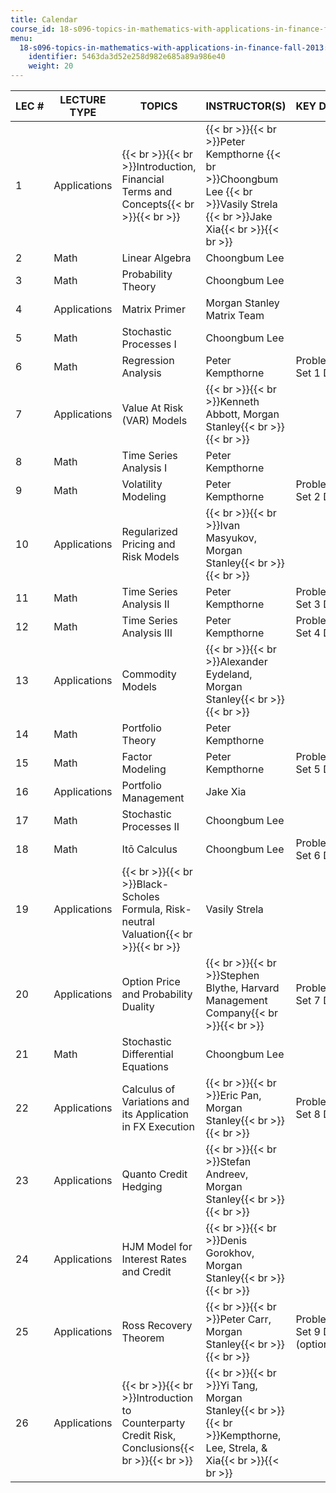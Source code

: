```yaml
---
title: Calendar
course_id: 18-s096-topics-in-mathematics-with-applications-in-finance-fall-2013
menu:
  18-s096-topics-in-mathematics-with-applications-in-finance-fall-2013:
    identifier: 5463da3d52e258d982e685a89a986e40
    weight: 20
---
```

| LEC # | LECTURE TYPE | TOPICS | INSTRUCTOR(S) | KEY DATES |
| --- | --- | --- | --- | --- |
| 1 | Applications | {{< br >}}{{< br >}}Introduction, Financial Terms and Concepts{{< br >}}{{< br >}} | {{< br >}}{{< br >}}Peter Kempthorne  {{< br >}}Choongbum Lee  {{< br >}}Vasily Strela  {{< br >}}Jake Xia{{< br >}}{{< br >}} |   |
| 2 | Math | Linear Algebra | Choongbum Lee |   |
| 3 | Math | Probability Theory | Choongbum Lee |   |
| 4 | Applications | Matrix Primer | Morgan Stanley Matrix Team |   |
| 5 | Math | Stochastic Processes I | Choongbum Lee |   |
| 6 | Math | Regression Analysis | Peter Kempthorne | Problem Set 1 Due |
| 7 | Applications | Value At Risk (VAR) Models | {{< br >}}{{< br >}}Kenneth Abbott, Morgan Stanley{{< br >}}{{< br >}} |   |
| 8 | Math | Time Series Analysis I | Peter Kempthorne |   |
| 9 | Math | Volatility Modeling | Peter Kempthorne | Problem Set 2 Due |
| 10 | Applications | Regularized Pricing and Risk Models | {{< br >}}{{< br >}}Ivan Masyukov, Morgan Stanley{{< br >}}{{< br >}} |   |
| 11 | Math | Time Series Analysis II | Peter Kempthorne | Problem Set 3 Due |
| 12 | Math | Time Series Analysis III | Peter Kempthorne | Problem Set 4 Due |
| 13 | Applications | Commodity Models | {{< br >}}{{< br >}}Alexander Eydeland, Morgan Stanley{{< br >}}{{< br >}} |   |
| 14 | Math | Portfolio Theory | Peter Kempthorne |   |
| 15 | Math | Factor Modeling | Peter Kempthorne | Problem Set 5 Due |
| 16 | Applications | Portfolio Management | Jake Xia |   |
| 17 | Math | Stochastic Processes II | Choongbum Lee |   |
| 18 | Math | Itō Calculus | Choongbum Lee | Problem Set 6 Due |
| 19 | Applications | {{< br >}}{{< br >}}Black-Scholes Formula, Risk-neutral Valuation{{< br >}}{{< br >}} | Vasily Strela |   |
| 20 | Applications | Option Price and Probability Duality | {{< br >}}{{< br >}}Stephen Blythe, Harvard Management Company{{< br >}}{{< br >}} | Problem Set 7 Due |
| 21 | Math | Stochastic Differential Equations | Choongbum Lee |   |
| 22 | Applications | Calculus of Variations and its Application in FX Execution | {{< br >}}{{< br >}}Eric Pan, Morgan Stanley{{< br >}}{{< br >}} | Problem Set 8 Due |
| 23 | Applications | Quanto Credit Hedging | {{< br >}}{{< br >}}Stefan Andreev, Morgan Stanley{{< br >}}{{< br >}} |   |
| 24 | Applications | HJM Model for Interest Rates and Credit | {{< br >}}{{< br >}}Denis Gorokhov, Morgan Stanley{{< br >}}{{< br >}} |   |
| 25 | Applications | Ross Recovery Theorem | {{< br >}}{{< br >}}Peter Carr, Morgan Stanley{{< br >}}{{< br >}} | Problem Set 9 Due (optional) |
| 26 | Applications | {{< br >}}{{< br >}}Introduction to Counterparty Credit Risk, Conclusions{{< br >}}{{< br >}} | {{< br >}}{{< br >}}Yi Tang, Morgan Stanley{{< br >}}{{< br >}}Kempthorne, Lee, Strela, & Xia{{< br >}}{{< br >}} |